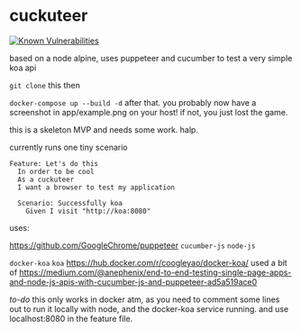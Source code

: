 # cuckuteer

[![Known Vulnerabilities](https://snyk.io//test/github/fentonfentonfenton/cuckuteer/badge.svg?targetFile=package.json)](https://snyk.io//test/github/fentonfentonfenton/cuckuteer?targetFile=package.json)


based on a node alpine, uses puppeteer and cucumber to test a very simple koa api

`git clone` this
then

```docker-compose up --build -d```
after that. you probably now have a screenshot in app/example.png on your host! if not, you just lost the game.


this is a skeleton MVP and needs some work. halp. 

currently runs one tiny scenario
```
Feature: Let's do this
  In order to be cool
  As a cuckuteer
  I want a browser to test my application
  
  Scenario: Successfully koa
    Given I visit "http://koa:8080"
```

uses:

https://github.com/GoogleChrome/puppeteer
`cucumber-js`
`node-js`

`docker-koa` `koa` https://hub.docker.com/r/coogleyao/docker-koa/
used a bit of https://medium.com/@anephenix/end-to-end-testing-single-page-apps-and-node-js-apis-with-cucumber-js-and-puppeteer-ad5a519ace0 



*to-do* this only works in docker atm, as you need to comment some lines out to run it locally with node, and the docker-koa service running. and use localhost:8080 in the feature file.
